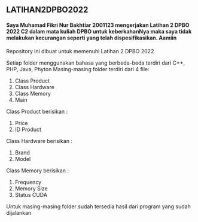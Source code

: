 ## LATIHAN2DPBO2022

#### Saya Muhamad Fikri Nur Bakhtiar 2001123 mengerjakan Latihan 2 DPBO 2022 C2 dalam mata kuliah DPBO untuk keberkahanNya maka saya tidak melakukan kecurangan seperti yang telah dispesifikasikan. Aamiin


Repository ini dibuat untuk memenuhi Latihan 2  DPBO 2022

Setiap folder menggunakan bahasa yang berbeda-beda terdiri dari C++, PHP, Java, Phyton
Masing-masing folder terdiri dari 4 file:
1. Class Product
2. Class Hardware
3. Class Memory
4. Main

Class Product berisikan :
1. Price
2. ID Product

Class Hardware berisikan :
1. Brand
2. Model

Class Memory berisikan :
1. Frequency
2. Memory Size
3. Status CUDA

Untuk masing-masing folder sudah tersedia hasil dari program yang sudah dijalankan
